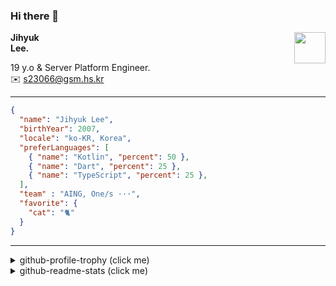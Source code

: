 ### Hi there 👋
<img src="https://github.githubassets.com/images/mona-loading-default.gif" width="50px" align="right">
</a>

**Jihyuk\
Lee.**

19 y.o & Server Platform Engineer.\
✉️ <s23066@gsm.hs.kr>

---

```json
{
  "name": "Jihyuk Lee",
  "birthYear": 2007,
  "locale": "ko-KR, Korea",
  "preferLanguages": [
    { "name": "Kotlin", "percent": 50 },
    { "name": "Dart", "percent": 25 },
    { "name": "TypeScript", "percent": 25 },
  ],
  "team" : "AING, One/s ···",
  "favorite": {
    "cat": "🐈"
  }
}
```
---
<details>
  <summary>github-profile-trophy (click me)</summary>
  
![](https://github-profile-trophy.vercel.app/?username=withJihyuk&row=1&column=8&theme=nord)
  
</details>
<details>
  <summary>github-readme-stats (click me)</summary>
  
<!--START_SECTION:waka-->
![Code Time](http://img.shields.io/badge/Code%20Time-966%20hrs%206%20mins-blue)

![Lines of code](https://img.shields.io/badge/%EC%A0%80%EB%8A%94%20%EC%97%AC%ED%83%9C%EA%B9%8C%EC%A7%80%20-748.9%20thousand%20%EC%A4%84%EC%9D%98%20%EC%BD%94%EB%93%9C%EB%A5%BC%20%EC%9E%91%EC%84%B1%ED%96%88%EC%96%B4%EC%9A%94.-blue)

**저는 아침형 인간이에요. 🐤** 

```text
🌞 아침                     912 commits         █████░░░░░░░░░░░░░░░░░░░░   21.21 % 
🌆 낮　                     1502 commits        █████████░░░░░░░░░░░░░░░░   34.93 % 
🌃 저녁                     1538 commits        █████████░░░░░░░░░░░░░░░░   35.77 % 
🌙 밤　                     348 commits         ██░░░░░░░░░░░░░░░░░░░░░░░   08.09 % 
```


📊 **저는 이번주를 이렇게 시간을 보냈어요.** 

```text
🕑︎ Timezone: Asia/Seoul

💬 프로그래밍 언어들: 
Kotlin                   1 hr 28 mins        ███████████░░░░░░░░░░░░░░   45.73 % 
Java                     1 hr 23 mins        ███████████░░░░░░░░░░░░░░   43.18 % 
YAML                     19 mins             ███░░░░░░░░░░░░░░░░░░░░░░   10.14 % 
Gradle                   1 min               ░░░░░░░░░░░░░░░░░░░░░░░░░   00.77 % 
Groovy                   0 secs              ░░░░░░░░░░░░░░░░░░░░░░░░░   00.17 % 

🔥 에디터들: 
IntelliJ IDEA            3 hrs 14 mins       █████████████████████████   100.00 % 

💻 운영 체제들: 
Mac                      3 hrs 14 mins       █████████████████████████   100.00 % 
```


 Last Updated on 14/09/2025 18:44:56 UTC
<!--END_SECTION:waka-->

</details>

</div>

